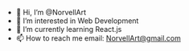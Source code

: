 - 👋 Hi, I’m @NorvellArt
- 👀 I’m interested in Web Development
- 🌱 I’m currently learning React.js
- 📫 How to reach me email: NorvellArt@gmail.com

<!---
NorvellArt/NorvellArt is a ✨ special ✨ repository because its `README.md` (this file) appears on your GitHub profile.
You can click the Preview link to take a look at your changes.
--->
